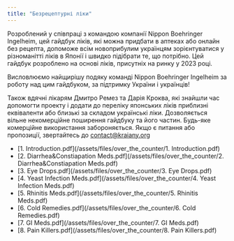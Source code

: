 ```yaml
---
title: "Безрецептурні ліки"
---
```



Розроблений у співпраці з командою компанії Nippon Boehringer Ingelheim,
цей гайдбук ліків, які можна придбати в аптеках або онлайн без рецепта,
допоможе всім новоприбулим українцям зорієнтуватися у різноманітті ліків
в Японії і швидко підібрати те, що потрібно. Цей гайдбук розроблено на
основі ліків, присутніх на ринку у 2023 році.

Висловлюємо найщирішу подяку команді Nippon Boehringer Ingelheim за
роботу над цим гайдбуком, за підтримку України і українців!

Також вдячні лікарям Дмитро Ремез та Дарія Кроква, які знайшли час
допомогти проекту і додати до переліку японських ліків приблизні
еквіваленти або близькі за складом українські ліки. Дозволяється вільне
некомерційне поширення гайдбуку та його частин. Будь-яке комерційне
використання забороняється. Якщо є питання або пропозиції, звертайтесь
до contact@kraiany.org



- [1. Introduction.pdf](/assets/files/over_the_counter/1. Introduction.pdf)
- [2. Diarrhea&Constiapation Meds.pdf](/assets/files/over_the_counter/2. Diarrhea&Constiapation Meds.pdf)
- [3. Eye Drops.pdf](/assets/files/over_the_counter/3. Eye Drops.pdf)
- [4. Yeast Infection Meds.pdf](/assets/files/over_the_counter/4. Yeast Infection Meds.pdf)
- [5. Rhinitis Meds.pdf](/assets/files/over_the_counter/5. Rhinitis Meds.pdf)
- [6. Cold Remedies.pdf](/assets/files/over_the_counter/6. Cold Remedies.pdf)
- [7. GI Meds.pdf](/assets/files/over_the_counter/7. GI Meds.pdf)
- [8. Pain Killers.pdf](/assets/files/over_the_counter/8. Pain Killers.pdf)
